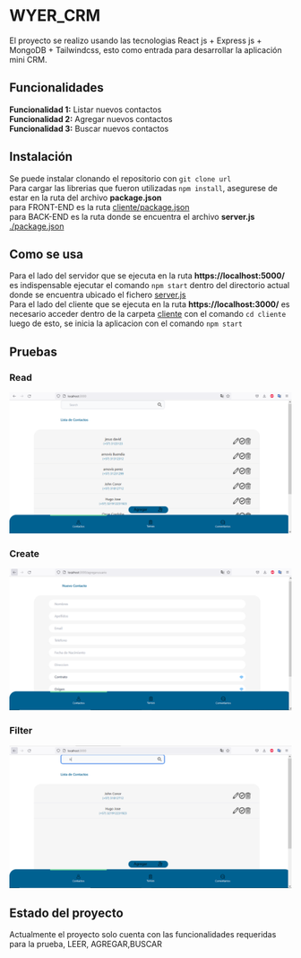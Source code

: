 # WYER_CRM
El proyecto se realizo usando las tecnologias React js + Express js + MongoDB + Tailwindcss, esto como entrada para desarrollar la aplicación mini CRM.

## Funcionalidades
**Funcionalidad 1:** Listar nuevos contactos   
**Funcionalidad 2:** Agregar nuevos contactos    
**Funcionalidad 3:** Buscar nuevos contactos   

## Instalación
Se puede instalar clonando el repositorio con ```git clone url```  
Para cargar las librerias que fueron utilizadas ```npm install```, asegurese de estar en la ruta del archivo **package.json**  
para FRONT-END es la ruta [cliente/package.json](https://github.com/Arnovis27/Wyer_Crm/tree/main/cliente)  
para BACK-END es la ruta donde se encuentra el archivo **server.js** [./package.json](https://github.com/Arnovis27/Wyer_Crm)

## Como se usa
Para el lado del servidor que se ejecuta en la ruta **https://localhost:5000/** es indispensable ejecutar el comando ```npm start``` dentro del directorio actual donde se encuentra ubicado el fichero [server.js](https://github.com/Arnovis27/Wyer_Crm/blob/main/server.js)  
Para el lado del cliente que se ejecuta en la ruta **https://localhost:3000/** es necesario acceder dentro de la carpeta [cliente](https://github.com/Arnovis27/Wyer_Crm/tree/main/cliente) con el comando ```cd cliente``` luego de esto, se inicia la aplicacion con el comando ```npm start```  

## Pruebas
### Read 
![image](https://github.com/Arnovis27/Wyer_Crm/blob/main/capturas/Lista.PNG)  

### Create
![image](https://github.com/Arnovis27/Wyer_Crm/blob/main/capturas/formulario.PNG)  

### Filter
![image](https://github.com/Arnovis27/Wyer_Crm/blob/main/capturas/Filtro.PNG)

## Estado del proyecto
Actualmente el proyecto solo cuenta con las funcionalidades requeridas para la prueba, LEER, AGREGAR,BUSCAR
